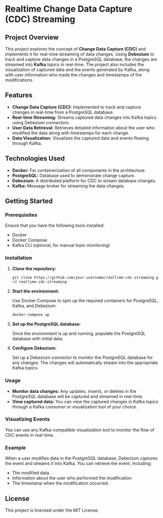
# Realtime Change Data Capture (CDC) Streaming

## Project Overview

This project explores the concept of **Change Data Capture (CDC)** and implements it for real-time streaming of data changes. Using **Debezium** to track and capture data changes in a PostgreSQL database, the changes are streamed into **Kafka** topics in real-time. The project also includes the visualization of captured data and the events generated by Kafka, along with user information who made the changes and timestamps of the modifications.

## Features

- **Change Data Capture (CDC):** Implemented to track and capture changes in real-time from a PostgreSQL database.
- **Real-time Streaming:** Streams captured data changes into Kafka topics using Debezium connectors.
- **User Data Retrieval:** Retrieves detailed information about the user who modified the data along with timestamps for each change.
- **Data Visualization:** Visualizes the captured data and events flowing through Kafka.

## Technologies Used

- **Docker:** For containerization of all components in the architecture.
- **PostgreSQL:** Database used to demonstrate change capture.
- **Debezium:** A distributed platform for CDC to stream database changes.
- **Kafka:** Message broker for streaming the data changes.

## Getting Started

### Prerequisites

Ensure that you have the following tools installed:
- Docker
- Docker Compose
- Kafka CLI (optional, for manual topic monitoring)

### Installation

1. **Clone the repository:**

   ```bash
   git clone https://github.com/your-username/realtime-cdc-streaming.git
   cd realtime-cdc-streaming
   ```

2. **Start the environment:**

   Use Docker Compose to spin up the required containers for PostgreSQL, Kafka, and Debezium:

   ```bash
   docker-compose up
   ```

3. **Set up the PostgreSQL database:**

   Once the environment is up and running, populate the PostgreSQL database with initial data.

4. **Configure Debezium:**

   Set up a Debezium connector to monitor the PostgreSQL database for any changes. The changes will automatically stream into the appropriate Kafka topics.

### Usage

- **Monitor data changes:** Any updates, inserts, or deletes in the PostgreSQL database will be captured and streamed in real-time.
- **View captured data:** You can view the captured changes in Kafka topics through a Kafka consumer or visualization tool of your choice.
  
### Visualizing Events

You can use any Kafka-compatible visualization tool to monitor the flow of CDC events in real-time.

### Example

When a user modifies data in the PostgreSQL database, Debezium captures the event and streams it into Kafka. You can retrieve the event, including:
- The modified data.
- Information about the user who performed the modification.
- The timestamp when the modification occurred.

## License

This project is licensed under the MIT License.
